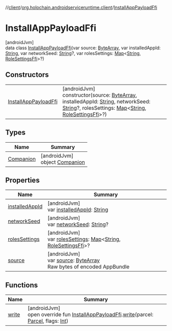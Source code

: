 //[client](../../../index.md)/[org.holochain.androidserviceruntime.client](../index.md)/[InstallAppPayloadFfi](index.md)

# InstallAppPayloadFfi

[androidJvm]\
data class [InstallAppPayloadFfi](index.md)(var source: [ByteArray](https://kotlinlang.org/api/core/kotlin-stdlib/kotlin/-byte-array/index.html), var installedAppId: [String](https://kotlinlang.org/api/core/kotlin-stdlib/kotlin/-string/index.html), var networkSeed: [String](https://kotlinlang.org/api/core/kotlin-stdlib/kotlin/-string/index.html)?, var rolesSettings: [Map](https://kotlinlang.org/api/core/kotlin-stdlib/kotlin.collections/-map/index.html)&lt;[String](https://kotlinlang.org/api/core/kotlin-stdlib/kotlin/-string/index.html), [RoleSettingsFfi](../-role-settings-ffi/index.md)&gt;?)

## Constructors

| | |
|---|---|
| [InstallAppPayloadFfi](-install-app-payload-ffi.md) | [androidJvm]<br>constructor(source: [ByteArray](https://kotlinlang.org/api/core/kotlin-stdlib/kotlin/-byte-array/index.html), installedAppId: [String](https://kotlinlang.org/api/core/kotlin-stdlib/kotlin/-string/index.html), networkSeed: [String](https://kotlinlang.org/api/core/kotlin-stdlib/kotlin/-string/index.html)?, rolesSettings: [Map](https://kotlinlang.org/api/core/kotlin-stdlib/kotlin.collections/-map/index.html)&lt;[String](https://kotlinlang.org/api/core/kotlin-stdlib/kotlin/-string/index.html), [RoleSettingsFfi](../-role-settings-ffi/index.md)&gt;?) |

## Types

| Name | Summary |
|---|---|
| [Companion](-companion/index.md) | [androidJvm]<br>object [Companion](-companion/index.md) |

## Properties

| Name | Summary |
|---|---|
| [installedAppId](installed-app-id.md) | [androidJvm]<br>var [installedAppId](installed-app-id.md): [String](https://kotlinlang.org/api/core/kotlin-stdlib/kotlin/-string/index.html) |
| [networkSeed](network-seed.md) | [androidJvm]<br>var [networkSeed](network-seed.md): [String](https://kotlinlang.org/api/core/kotlin-stdlib/kotlin/-string/index.html)? |
| [rolesSettings](roles-settings.md) | [androidJvm]<br>var [rolesSettings](roles-settings.md): [Map](https://kotlinlang.org/api/core/kotlin-stdlib/kotlin.collections/-map/index.html)&lt;[String](https://kotlinlang.org/api/core/kotlin-stdlib/kotlin/-string/index.html), [RoleSettingsFfi](../-role-settings-ffi/index.md)&gt;? |
| [source](source.md) | [androidJvm]<br>var [source](source.md): [ByteArray](https://kotlinlang.org/api/core/kotlin-stdlib/kotlin/-byte-array/index.html)<br>Raw bytes of encoded AppBundle |

## Functions

| Name | Summary |
|---|---|
| [write](../-install-app-payload-ffi-parceler/write.md) | [androidJvm]<br>open override fun [InstallAppPayloadFfi](index.md).[write](../-install-app-payload-ffi-parceler/write.md)(parcel: [Parcel](https://developer.android.com/reference/kotlin/android/os/Parcel.html), flags: [Int](https://kotlinlang.org/api/core/kotlin-stdlib/kotlin/-int/index.html)) |